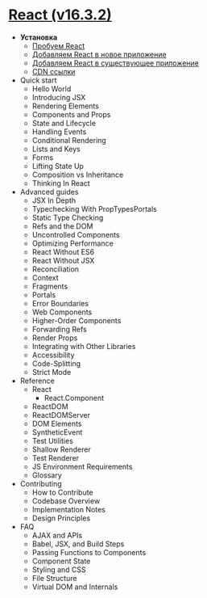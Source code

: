 # [React (v16.3.2)](https://reactjs.org/)

* **Установка**
  * [Пробуем React](installation/try_react.md)
  * [Добавляем React в новое приложение](installation/add_react_to_a_new_app.md)
  * [Добавляем React в существующее приложение](installation/add_react_to_an_existing_app.md)
  * [CDN ссылки](installation/cdn_links.md)
* Quick start
  * Hello World
  * Introducing JSX
  * Rendering Elements
  * Components and Props
  * State and Lifecycle
  * Handling Events
  * Conditional Rendering
  * Lists and Keys
  * Forms
  * Lifting State Up
  * Composition vs Inheritance
  * Thinking In React
* Advanced guides
  * JSX In Depth
  * Typechecking With PropTypesPortals
  * Static Type Checking
  * Refs and the DOM
  * Uncontrolled Components
  * Optimizing Performance
  * React Without ES6
  * React Without JSX
  * Reconciliation
  * Context
  * Fragments
  * Portals
  * Error Boundaries
  * Web Components
  * Higher-Order Components
  * Forwarding Refs
  * Render Props
  * Integrating with Other Libraries
  * Accessibility
  * Code-Splitting
  * Strict Mode
* Reference
  * React
    * React.Component
  * ReactDOM
  * ReactDOMServer
  * DOM Elements
  * SyntheticEvent
  * Test Utilities
  * Shallow Renderer
  * Test Renderer
  * JS Environment Requirements
  * Glossary
* Contributing
  * How to Contribute
  * Codebase Overview
  * Implementation Notes
  * Design Principles
* FAQ
  * AJAX and APIs
  * Babel, JSX, and Build Steps
  * Passing Functions to Components
  * Component State
  * Styling and CSS
  * File Structure
  * Virtual DOM and Internals
